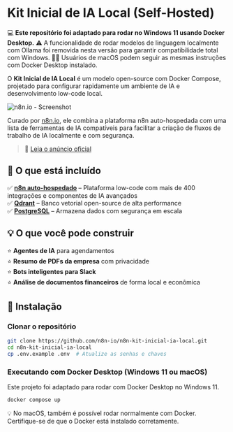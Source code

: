 
# Kit Inicial de IA Local (Self-Hosted)

💻 **Este repositório foi adaptado para rodar no Windows 11 usando Docker Desktop.**
⚠️ A funcionalidade de rodar modelos de linguagem localmente com Ollama foi removida nesta versão para garantir compatibilidade total com Windows.
👨‍💻 Usuários de macOS podem seguir as mesmas instruções com Docker Desktop instalado.



O **Kit Inicial de IA Local** é um modelo open-source com Docker Compose, projetado para configurar rapidamente um ambiente de IA e desenvolvimento low-code local.

![n8n.io - Screenshot](https://raw.githubusercontent.com/n8n-io/self-hosted-ai-starter-kit/main/assets/n8n-demo.gif)

Curado por [n8n.io](https://github.com/n8n-io), ele combina a plataforma n8n auto-hospedada com uma lista de ferramentas de IA compatíveis para facilitar a criação de fluxos de trabalho de IA localmente e com segurança.

> 🔎 [Leia o anúncio oficial](https://blog.n8n.io/self-hosted-ai/)

## 🔧 O que está incluído

✅ [**n8n auto-hospedado**](https://n8n.io/) – Plataforma low-code com mais de 400 integrações e componentes de IA avançados  
✅ [**Qdrant**](https://qdrant.tech/) – Banco vetorial open-source de alta performance  
✅ [**PostgreSQL**](https://www.postgresql.org/) – Armazena dados com segurança em escala

## 💡 O que você pode construir

⭐️ **Agentes de IA** para agendamentos  
⭐️ **Resumo de PDFs da empresa** com privacidade  
⭐️ **Bots inteligentes para Slack**  
⭐️ **Análise de documentos financeiros** de forma local e econômica

## 🚀 Instalação

### Clonar o repositório

```bash
git clone https://github.com/n8n-io/n8n-kit-inicial-ia-local.git
cd n8n-kit-inicial-ia-local
cp .env.example .env  # Atualize as senhas e chaves
```


### Executando com Docker Desktop (Windows 11 ou macOS)

Este projeto foi adaptado para rodar com Docker Desktop no Windows 11.

```bash
docker compose up
```

💡 No macOS, também é possível rodar normalmente com Docker. Certifique-se de que o Docker está instalado corretamente.


